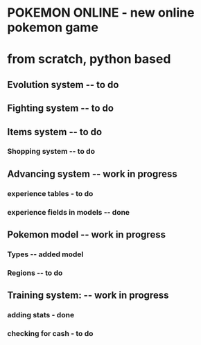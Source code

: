 # POKEMON ONLINE - new online pokemon game
#   from scratch, python based

## Evolution system -- to do
## Fighting system -- to do
## Items system -- to do
### Shopping system -- to do

## Advancing system -- work in progress
### experience tables - to do
### experience fields in models -- done

## Pokemon model -- work in progress
### Types -- added model
### Regions -- to do


## Training system: -- work in progress
### adding stats - done
### checking for cash - to do
